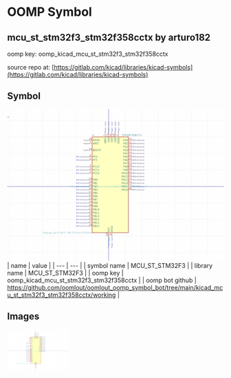 # OOMP Symbol  
## mcu_st_stm32f3_stm32f358cctx  by arturo182  
  
oomp key: oomp_kicad_mcu_st_stm32f3_stm32f358cctx  
  
source repo at: [https://gitlab.com/kicad/libraries/kicad-symbols](https://gitlab.com/kicad/libraries/kicad-symbols)  
## Symbol  
  
[![working.png](working_600.png)](working.png)  
| name | value | 
| --- | --- | 
| symbol name | MCU_ST_STM32F3 | 
| library name | MCU_ST_STM32F3 | 
| oomp key | oomp_kicad_mcu_st_stm32f3_stm32f358cctx | 
| oomp bot github | https://github.com/oomlout/oomlout_oomp_symbol_bot/tree/main/kicad_mcu_st_stm32f3_stm32f358cctx/working | 
## Images  
  
[![working.png](working_140.png)](working.png)  
